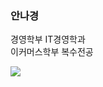 ### 안나경

경영학부 IT경영학과<br />
이커머스학부 복수전공

<a href="https://instagram.com/ahnnakyung?igshid=MmIzYWVlNDQ5Yg=="><img src="https://i.postimg.cc/ydSGbWR5/snow-AI.jpg" style="width:2, height:3"></a>
